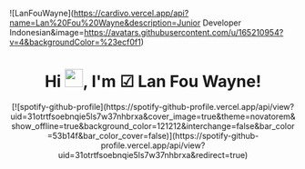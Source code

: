 ![LanFouWayne](https://cardivo.vercel.app/api?name=Lan%20Fou%20Wayne&description=Junior Developer Indonesian&image=https://avatars.githubusercontent.com/u/165210954?v=4&backgroundColor=%23ecf0f1)

<h1 align="center"> Hi <img src="https://tva1.sinaimg.cn/large/e6c9d24egy1h1571l0uucg205k05egri.gif" width="32">, I'm ☑ Lan Fou Wayne!</a></img></h1>

<div align="center">
[![spotify-github-profile](https://spotify-github-profile.vercel.app/api/view?uid=31otrtfsoebnqie5ls7w37nhbrxa&cover_image=true&theme=novatorem&show_offline=true&background_color=121212&interchange=false&bar_color=53b14f&bar_color_cover=false)](https://spotify-github-profile.vercel.app/api/view?uid=31otrtfsoebnqie5ls7w37nhbrxa&redirect=true)
</div>
